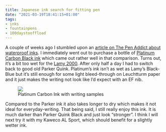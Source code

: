 ```yaml
---
title: Japanese ink search for fitting pen
date: "2021-03-19T18:41:15+01:00"
tags:
- inks
- fountainpens
- 100daystooffload
---
```


A couple of weeks ago I stumbled upon an [article on The Pen Addict about waterproof inks](https://www.penaddict.com/blog/2021/3/3/the-proof-is-in-the-water). I immediately went out to purchase a bottle of [Platinum Carbon Black ink](https://www.mountainofink.com/blog/platinum-carbon-black) which came out rather well in that comparison. Turns out, it’s a bit too wet for the [Lamy 2000](https://zerokspot.com/weblog/2021/02/15/new-pen-day-lamy-2000/). After only half a day I had to switch back to good old Parker Quink. Platinum’s ink isn’t as wet as Lamy’s Black-Blue but it’s still enough for some light bleed-through on Leuchtturm paper and it just makes the writing not look like I’d expect with an EF nib.

<figure><img src="/media/2021/carbon-ink.jpg"><figcaption>Platinum Carbon Ink with writing samples</figcaption></figure>

Compared to the Parker ink it also takes longer to dry which makes it not ideal for everyday-writing. That being said, I still really enjoy this ink. It is much darker than Parker Quink Black and just look “stronger”. I think I will next try it with my Kaweco AL Sport, which should benefit for a slightly wetter ink.
